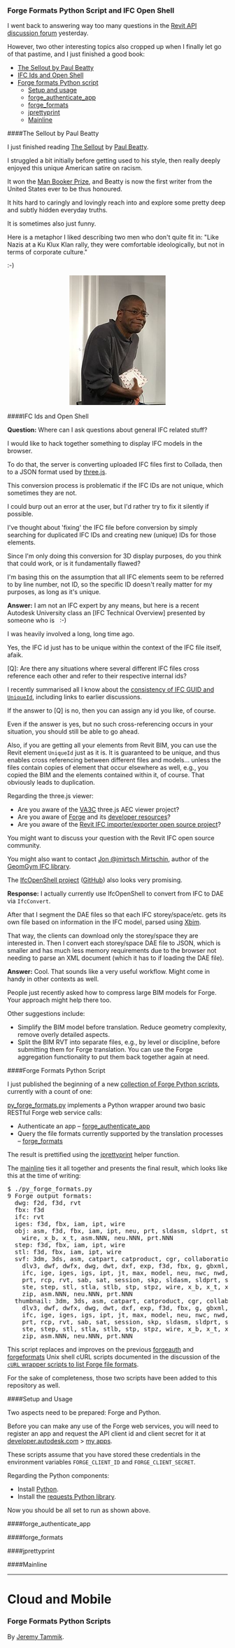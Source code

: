 <head>
<meta http-equiv="Content-Type" content="text/html; charset=utf-8">
<link rel="stylesheet" type="text/css" href="bc.css">
<script src="run_prettify.js" type="text/javascript"></script>
<!--
<script src="https://google-code-prettify.googlecode.com/svn/loader/run_prettify.js" type="text/javascript"></script>
-->
</head>

<!---

[Forge](https://forge.autodesk.com) [Forge](http://autode.sk/2gRqSU1)
[developer.autodesk.com](https://developer.autodesk.com) [developer.autodesk.com](http://autode.sk/2gRmOmI)
[my apps](https://developer.autodesk.com/myapps) [my apps](http://autode.sk/2gRrf0Q)

- Like Nazis at a Ku Klux Klan rally, they were comfortable ideologically, but not in terms of corporate culture.
  Paul Beatty, The Sellout
  Book review of Paul Beatty’s ‘The Sellout’ By Kevin Young, April 9, 2015
  http://www.nytimes.com/2015/04/12/books/review/paul-beatty-sellout.html

- open source IFC library
  https://github.com/IfcOpenShell/IfcOpenShell
  http://ifcopenshell.org/
  http://academy.ifcopenshell.org/
  https://github.com/jmirtsch/GeometryGymIFC
  Jon Mirtschin @jmirtsch  

Forge Formats Python Script and IFC Open Shell #RevitAPI @AutodeskRevit #aec #bim #dynamobim @AutodeskForge #PaulBeatty @buildingSMART
Forge Formats Python & IFC Open Shell #RevitAPI #DynamoBim @AutodeskForge #PaulBeatty @buildingSMART

I went back to answering way too many questions in the Revit API discussion forum yesterday.
However, two other interesting topics also cropped up when I finally let go of that pastime, and I just finished a good book
&ndash; The Sellout by Paul Beatty
&ndash; IFC Ids and Open Shell
&ndash; Forge Python scripts
&ndash; py_forge_formats.py
&ndash; forge_authenticate_app
&ndash; forge_formats
&ndash; jprettyprint
&ndash; Mainline...

-->

### Forge Formats Python Script and IFC Open Shell

I went back to answering way too many questions in
the [Revit API discussion forum](http://forums.autodesk.com/t5/revit-api/bd-p/160) yesterday.

However, two other interesting topics also cropped up when I finally let go of that pastime, and I just finished a good book:

- [The Sellout by Paul Beatty](#2)
- [IFC Ids and Open Shell](#3)
- [Forge formats Python script](#4)
    - [Setup and usage](#5)
    - [forge_authenticate_app](#6)
    - [forge_formats](#7)
    - [jprettyprint](#8)
    - [Mainline](#9)

####<a name="2"></a>The Sellout by Paul Beatty

I just finished
reading [The Sellout](https://en.wikipedia.org/wiki/The_Sellout_(book))
by [Paul Beatty](https://en.wikipedia.org/wiki/Paul_Beatty).

I struggled a bit initially before getting used to his style, then really deeply enjoyed this unique American satire on racism.

It won the [Man Booker Prize](https://en.wikipedia.org/wiki/Man_Booker_Prize), and Beatty is now the first writer from the United States ever to be thus honoured.

It hits hard to caringly and lovingly reach into and explore some pretty deep and subtly hidden everyday truths.

It is sometimes also just funny.

Here is a metaphor I liked describing two men who don't quite fit in: "Like Nazis at a Ku Klux Klan rally, they were comfortable ideologically, but not in terms of corporate culture."

:-)

<center>
<img src="img/PaulBeatty.jpg" alt="Paul Beatty" width="220"/>
</center>


####<a name="3"></a>IFC Ids and Open Shell

**Question:** Where can I ask questions about general IFC related stuff?

I would like to hack together something to display IFC models in the browser.

To do that, the server is converting uploaded IFC files first to Collada, then to a JSON format used by [three.js](https://threejs.org).

This conversion process is problematic if the IFC IDs are not unique, which sometimes they are not.

I could burp out an error at the user, but I'd rather try to fix it silently if possible.

I've thought about 'fixing' the IFC file before conversion by simply searching for duplicated IFC IDs and creating new (unique) IDs for those elements.

Since I'm only doing this conversion for 3D display purposes, do you think that could work, or is it fundamentally flawed?

I'm basing this on the assumption that all IFC elements seem to be referred to by line number, not ID, so the specific ID doesn't really matter for my purposes, as long as it's unique.

**Answer:** I am not an IFC expert by any means, but here is a recent Autodesk University class
an [IFC Technical Overview] presented by someone who is &nbsp; :-)

I was heavily involved a long, long time ago.

Yes, the IFC id just has to be unique within the context of the IFC file itself, afaik.

[Q]: Are there any situations where several different IFC files cross reference each other and refer to their respective internal ids?

I recently summarised all I know about
the [consistency of IFC GUID and `UniqueId`](http://thebuildingcoder.typepad.com/blog/2016/08/consistency-of-ifc-guid-and-uniqueid.html),
including links to earlier discussions.

If the answer to [Q] is no, then you can assign any id you like, of course.

Even if the answer is yes, but no such cross-referencing occurs in your situation, you should still be able to go ahead.

Also, if you are getting all your elements from Revit BIM, you can use the Revit element `UniqueId` just as it is. It is guaranteed to be unique, and thus enables cross referencing between different files and models... unless the files contain copies of element that occur elsewhere as well, e.g., you copied the BIM and the elements contained within it, of course. That obviously leads to duplication.

Regarding the three.js viewer:

- Are you aware of the [VA3C](https://va3c.github.io) three.js AEC viewer project?
- Are you aware of [Forge](http://autode.sk/2gRqSU1) and its [developer resources](http://autode.sk/2gRmOmI)?
- Are you aware of the [Revit IFC importer/exporter open source project](https://sourceforge.net/projects/ifcexporter)?

You might want to discuss your question with the Revit IFC open source community.

You might also want to
contact [Jon @jmirtsch Mirtschin](https://github.com/jmirtsch), author of
the [GeomGym IFC library](https://github.com/jmirtsch/GeometryGymIFC).

The [IfcOpenShell project](http://ifcopenshell.org) ([GitHub](https://github.com/IfcOpenShell/IfcOpenShell)) also looks very promising.

**Response:** I actually currently use IfcOpenShell to convert from IFC to DAE via `IfcConvert`.

After that I segment the DAE files so that each IFC storey/space/etc. gets its own file based on information in the IFC model, parsed using [Xbim](http://www.xbim.net).

That way, the clients can download only the storey/space they are interested in.
Then I convert each storey/space DAE file to JSON, which is smaller and has much less memory requirements due to the browser not needing to parse an XML document (which it has to if loading the DAE file).

**Answer:** Cool. That sounds like a very useful workflow. Might come in handy in other contexts as well.

People just recently asked how to compress large BIM models for Forge. Your approach might help there too.

Other suggestions include:

- Simplify the BIM model before translation. Reduce geometry complexity, remove overly detailed aspects.
- Split the BIM RVT into separate files, e.g., by level or discipline, before submitting them for Forge translation. You can use the Forge aggregation functionality to put them back together again at need.


####<a name="4"></a>Forge Formats Python Script

I just published the beginning of a
new [collection of Forge Python scripts](https://github.com/jeremytammik/forge_python_script),
currently with a count of one:

[py_forge_formats.py](https://github.com/jeremytammik/forge_python_script/blob/master/py_forge_formats.py)
implements a Python wrapper around two basic RESTful Forge web service calls:

- Authenticate an app &ndash; [forge_authenticate_app](#6)
- Query the file formats currently supported by the translation processes &ndash; [forge_formats](#7)

The result is prettified using the [jprettyprint](#8) helper function.

The [mainline](#9) ties it all together and presents the final result, which looks like this at the time of writing:

<pre class="prettyprint">
$ ./py_forge_formats.py
9 Forge output formats:
  dwg: f2d, f3d, rvt
  fbx: f3d
  ifc: rvt
  iges: f3d, fbx, iam, ipt, wire
  obj: asm, f3d, fbx, iam, ipt, neu, prt, sldasm, sldprt, step, stp, stpz,
    wire, x_b, x_t, asm.NNN, neu.NNN, prt.NNN
  step: f3d, fbx, iam, ipt, wire
  stl: f3d, fbx, iam, ipt, wire
  svf: 3dm, 3ds, asm, catpart, catproduct, cgr, collaboration, dae, dgn,
    dlv3, dwf, dwfx, dwg, dwt, dxf, exp, f3d, fbx, g, gbxml, iam, idw,
    ifc, ige, iges, igs, ipt, jt, max, model, neu, nwc, nwd, obj, pdf,
    prt, rcp, rvt, sab, sat, session, skp, sldasm, sldprt, smb, smt,
    ste, step, stl, stla, stlb, stp, stpz, wire, x_b, x_t, xas, xpr,
    zip, asm.NNN, neu.NNN, prt.NNN
  thumbnail: 3dm, 3ds, asm, catpart, catproduct, cgr, collaboration, dae, dgn,
    dlv3, dwf, dwfx, dwg, dwt, dxf, exp, f3d, fbx, g, gbxml, iam, idw,
    ifc, ige, iges, igs, ipt, jt, max, model, neu, nwc, nwd, obj, pdf,
    prt, rcp, rvt, sab, sat, session, skp, sldasm, sldprt, smb, smt,
    ste, step, stl, stla, stlb, stp, stpz, wire, x_b, x_t, xas, xpr,
    zip, asm.NNN, neu.NNN, prt.NNN
</pre>

This script replaces and improves on the
previous [forgeauth](https://github.com/jeremytammik/forge_python_script/blob/master/forgeauth)
and [forgeformats](https://github.com/jeremytammik/forge_python_script/blob/master/forgeformats) Unix
shell cURL scripts documented in the discussion of
the [`cURL` wrapper scripts to list Forge file formats](http://thebuildingcoder.typepad.com/blog/2016/10/forge-intro-formats-webinars-and-fusion-360-client-api.html#3).

For the sake of completeness, those two scripts have been added to this repository as well.

####<a name="5"></a>Setup and Usage

Two aspects need to be prepared: Forge and Python.

Before you can make any use of the Forge web services, you will need to register an app and request the API client id and client secret for it
at [developer.autodesk.com](http://autode.sk/2gRmOmI)
&gt; [my apps](https://developer.autodesk.com/myapps).

These scripts assume that you have stored these credentials in the environment variables `FORGE_CLIENT_ID` and `FORGE_CLIENT_SECRET`.

Regarding the Python components:

- Install [Python](https://www.python.org).
- Install the [requests Python library](http://docs.python-requests.org).

Now you should be all set to run as shown above.

####<a name="6"></a>forge_authenticate_app

<script src="https://gist.github.com/jeremytammik/819084fdc8bc52965b7ce8f3d64cc18b.js"></script>

####<a name="7"></a>forge_formats

<script src="https://gist.github.com/jeremytammik/4e8df567c15f8fab1fa40e17962045b9.js"></script>

####<a name="8"></a>jprettyprint

<script src="https://gist.github.com/jeremytammik/d3c3b02b5fe2636436cc6acc7173bef2.js"></script>

####<a name="9"></a>Mainline

<script src="https://gist.github.com/jeremytammik/9a9caddec09a44ddceaab677abcc9887.js"></script>

<hr/>

# Cloud and Mobile

### Forge Formats Python Scripts

By [Jeremy Tammik](http://thebuildingcoder.typepad.com/blog/about-the-author.html).


